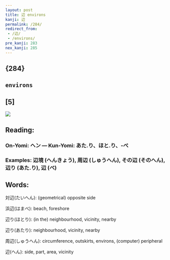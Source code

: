 ```yaml
---
layout: post
title: 辺 environs
kanji: 辺
permalink: /284/
redirect_from:
 - /辺/
 - /environs/
pre_kanji: 283
nex_kanji: 285
---
```


## {284}

## `environs`

## [5]

<div class="stroke"><img src="E8BEBA.png" /></div>

## Reading:

### On-Yomi: ヘン &mdash; Kun-Yomi: あた.り、ほと.り、-べ

### Examples: 辺境 (へんきょう), 周辺 (しゅうへん), その辺 (そのへん), 辺り (あた.り), 辺 (べ)

## Words:

対辺(たいへん): (geometrical) opposite side

浜辺(はまべ): beach, foreshore

辺り(ほとり): (in the) neighbourhood, vicinity, nearby

辺り(あたり): neighbourhood, vicinity, nearby

周辺(しゅうへん): circumference, outskirts, environs, (computer) peripheral

辺(へん): side, part, area, vicinity
